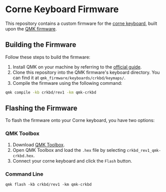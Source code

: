 # Corne Keyboard Firmware

This repository contains a custom firmware for the [corne keyboard](https://github.com/foostan/crkbd/), built upon the [QMK firmware](https://github.com/qmk/qmk_firmware/).

## Building the Firmware

Follow these steps to build the firmware:

1. Install QMK on your machine by referring to the [official guide](https://docs.qmk.fm/#/newbs).
2. Clone this repository into the QMK firmware's keyboard directory. You can find it at `qmk_firmware/keyboards/crkbd/keymaps/`.
3. Compile the firmware using the following command:

```sh
qmk compile -kb crkbd/rev1 -km qmk-crkbd
```

## Flashing the Firmware

To flash the firmware onto your Corne keyboard, you have two options:

### QMK Toolbox

1. Download [QMK Toolbox](https://github.com/qmk/qmk_toolbox/releases).
2. Open QMK Toolbox and load the `.hex` file by selecting `crkbd_rev1_qmk-crkbd.hex`.
3. Connect your corne keyboard and click the `Flash` button.

### Command Line

```
qmk flash -kb crkbd/rev1 -km qmk-crkbd
```
